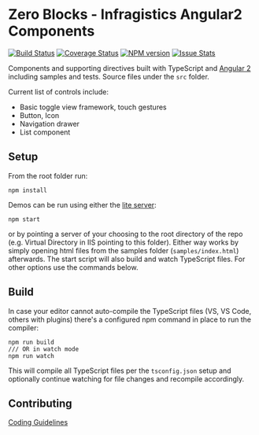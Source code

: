 # Zero Blocks -  Infragistics Angular2 Components

[![Build Status](https://travis-ci.org/Infragistics/zero-blocks.svg?branch=master)](https://travis-ci.org/Infragistics/zero-blocks)
[![Coverage Status](https://coveralls.io/repos/github/Infragistics/zero-blocks/badge.svg?branch=master)](https://coveralls.io/github/Infragistics/zero-blocks?branch=master)
[![NPM version](https://img.shields.io/npm/v/zero-blocks.svg?style=flat)](https://www.npmjs.com/package/zero-blocks)
[![Issue Stats](http://issuestats.com/github/Infragistics/zero-blocks/badge/pr)](http://issuestats.com/github/Infragistics/zero-blocks)

Components and supporting directives built with TypeScript and [Angular 2](https://angular.io/) 
including samples and tests. Source files under the `src` folder.

Current list of controls include:

- Basic toggle view framework, touch gestures
- Button, Icon
- Navigation drawer
- List component

## Setup
From the root folder run:

```
npm install
``` 

Demos can be run using either the [lite server](https://github.com/johnpapa/lite-server):
```
npm start
```
or by pointing a server of your choosing to the root directory of the repo (e.g. Virtual Directory in IIS pointing to this folder). 
Either way works by simply opening html files from the samples folder (`samples/index.html`) afterwards. 
The start script will also build and watch TypeScript files. For other options use the commands below.

## Build

In case your editor cannot auto-compile the TypeScript files (VS, VS Code, others with plugins) 
there's a configured npm command in place to run the compiler:
```
npm run build
/// OR in watch mode
npm run watch
```
This will compile all TypeScript files per the `tsconfig.json` setup and optionally continue watching for 
file changes and recompile accordingly. 

## Contributing
[Coding Guidelines](../../wiki/Coding-guidelines-for-Zero-Blocks)
